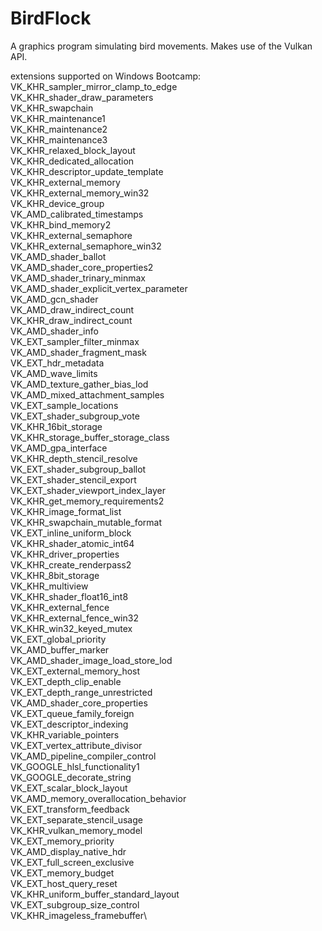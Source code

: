 # BirdFlock
A graphics program simulating bird movements. Makes use of the Vulkan API.

extensions supported on Windows Bootcamp: \
VK_KHR_sampler_mirror_clamp_to_edge\
VK_KHR_shader_draw_parameters\
VK_KHR_swapchain\
VK_KHR_maintenance1\
VK_KHR_maintenance2\
VK_KHR_maintenance3\
VK_KHR_relaxed_block_layout\
VK_KHR_dedicated_allocation\
VK_KHR_descriptor_update_template\
VK_KHR_external_memory\
VK_KHR_external_memory_win32\
VK_KHR_device_group\
VK_AMD_calibrated_timestamps\
VK_KHR_bind_memory2\
VK_KHR_external_semaphore\
VK_KHR_external_semaphore_win32\
VK_AMD_shader_ballot\
VK_AMD_shader_core_properties2\
VK_AMD_shader_trinary_minmax\
VK_AMD_shader_explicit_vertex_parameter\
VK_AMD_gcn_shader\
VK_AMD_draw_indirect_count\
VK_KHR_draw_indirect_count\
VK_AMD_shader_info\
VK_EXT_sampler_filter_minmax\
VK_AMD_shader_fragment_mask\
VK_EXT_hdr_metadata\
VK_AMD_wave_limits\
VK_AMD_texture_gather_bias_lod\
VK_AMD_mixed_attachment_samples\
VK_EXT_sample_locations\
VK_EXT_shader_subgroup_vote\
VK_KHR_16bit_storage\
VK_KHR_storage_buffer_storage_class\
VK_AMD_gpa_interface\
VK_KHR_depth_stencil_resolve\
VK_EXT_shader_subgroup_ballot\
VK_EXT_shader_stencil_export\
VK_EXT_shader_viewport_index_layer\
VK_KHR_get_memory_requirements2\
VK_KHR_image_format_list\
VK_KHR_swapchain_mutable_format\
VK_EXT_inline_uniform_block\
VK_KHR_shader_atomic_int64\
VK_KHR_driver_properties\
VK_KHR_create_renderpass2\
VK_KHR_8bit_storage\
VK_KHR_multiview\
VK_KHR_shader_float16_int8\
VK_KHR_external_fence\
VK_KHR_external_fence_win32\
VK_KHR_win32_keyed_mutex\
VK_EXT_global_priority\
VK_AMD_buffer_marker\
VK_AMD_shader_image_load_store_lod\
VK_EXT_external_memory_host\
VK_EXT_depth_clip_enable\
VK_EXT_depth_range_unrestricted\
VK_AMD_shader_core_properties\
VK_EXT_queue_family_foreign\
VK_EXT_descriptor_indexing\
VK_KHR_variable_pointers\
VK_EXT_vertex_attribute_divisor\
VK_AMD_pipeline_compiler_control\
VK_GOOGLE_hlsl_functionality1\
VK_GOOGLE_decorate_string\
VK_EXT_scalar_block_layout\
VK_AMD_memory_overallocation_behavior\
VK_EXT_transform_feedback\
VK_EXT_separate_stencil_usage\
VK_KHR_vulkan_memory_model\
VK_EXT_memory_priority\
VK_AMD_display_native_hdr\
VK_EXT_full_screen_exclusive\
VK_EXT_memory_budget\
VK_EXT_host_query_reset\
VK_KHR_uniform_buffer_standard_layout\
VK_EXT_subgroup_size_control\
VK_KHR_imageless_framebuffer\